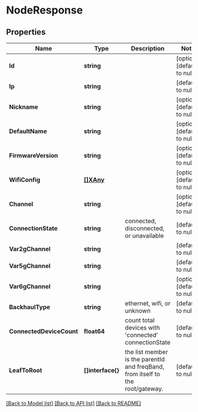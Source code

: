 # NodeResponse

## Properties
Name | Type | Description | Notes
------------ | ------------- | ------------- | -------------
**Id** | **string** |  | [optional] [default to null]
**Ip** | **string** |  | [default to null]
**Nickname** | **string** |  | [optional] [default to null]
**DefaultName** | **string** |  | [optional] [default to null]
**FirmwareVersion** | **string** |  | [optional] [default to null]
**WifiConfig** | [**[]XAny**](x-any.md) |  | [optional] [default to null]
**Channel** | **string** |  | [optional] [default to null]
**ConnectionState** | **string** | connected, disconnected, or unavailable | [default to null]
**Var2gChannel** | **string** |  | [default to null]
**Var5gChannel** | **string** |  | [default to null]
**Var6gChannel** | **string** |  | [optional] [default to null]
**BackhaulType** | **string** | ethernet, wifi, or unknown | [default to null]
**ConnectedDeviceCount** | **float64** | count total devices with &#39;connected&#39; connectionState | [default to null]
**LeafToRoot** | **[]interface{}** | the list member is the parentId and freqBand, from itself to the root/gateway. | [default to null]

[[Back to Model list]](../README.md#documentation-for-models) [[Back to API list]](../README.md#documentation-for-api-endpoints) [[Back to README]](../README.md)


